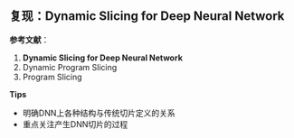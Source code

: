 ## 复现：Dynamic Slicing for Deep Neural Network

**参考文献**：

1. **Dynamic Slicing for Deep Neural Network**
2. Dynamic Program Slicing
3. Program Slicing

**Tips**

- 明确DNN上各种结构与传统切片定义的关系
- 重点关注产生DNN切片的过程

